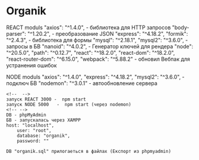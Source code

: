 # Organik
REACT moduls
    "axios": "^1.4.0",  - библиотека для HTTP запросов
    "body-parser": "^1.20.2", - преобразование JSON
    "express": "^4.18.2", 
    "formik": "^2.4.3", - библиотека для формы
    "mysql": "^2.18.1",
    "mysql2": "^3.6.0",  - запросы в БВ
    "nanoid": "^4.0.2", - Генератор ключей для рендера
    "node": "^20.5.0",
    "path": "^0.12.7",
    "react": "^18.2.0",
    "react-dom": "^18.2.0",
    "react-router-dom": "^6.15.0",
    "webpack": "^5.88.2" - обновил Вебпак для устранения ошибок

NODE moduls
    "axios": "^1.4.0",
    "express": "^4.18.2",
    "mysql2": "^3.6.0", - подключ БВ
    "nodemon": "^3.0.1"  - автообновление сервера

    <!--  -->
    запуск REACT 3000 -  npm start
    запуск NODE 5000   -  npm start (через nodemon)
    <!-- -->
    DB - phpMyAdmin
    БВ - запускалась через XAMPP
    host: "localhost",
        user: "root",
        database: "organik",
        password: ""

    DB "organik.sql" прилогаеться в файлах (Експорт из phpmyadmin)
